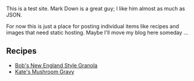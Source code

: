 This is a test site. Mark Down is a great guy; I like him almost as much as JSON.

For now this is just a place for posting individual items like recipes and images that need static hosting. Maybe I'll move my blog here someday ...

## Recipes

* [Bob's New England Style Granola](./recipes/granola.md)
* [Kate's Mushroom Gravy](./recipes/mushroom-gravy.md)